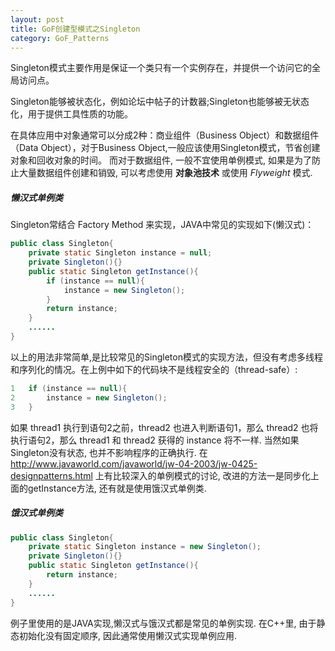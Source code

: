 ```yaml
---
layout: post
title: GoF创建型模式之Singleton
category: GoF_Patterns
---
```


Singleton模式主要作用是保证一个类只有一个实例存在，并提供一个访问它的全局访问点。 

Singleton能够被状态化，例如论坛中帖子的计数器;Singleton也能够被无状态化，用于提供工具性质的功能。 

在具体应用中对象通常可以分成2种：商业组件（Business Object）和数据组件（Data Object），对于Business Object,一般应该使用Singleton模式，节省创建对象和回收对象的时间。 而对于数据组件, 一般不宜使用单例模式, 如果是为了防止大量数据组件创建和销毁, 可以考虑使用 **对象池技术** 或使用 *Flyweight* 模式.

##### 懒汉式单例类

Singleton常结合 Factory Method 来实现，JAVA中常见的实现如下(懒汉式)：

```java
public class Singleton{
    private static Singleton instance = null;
    private Singleton(){}
    public static Singleton getInstance(){
        if (instance == null){
            instance = new Singleton();
        }
        return instance;
    }
    ......
}
```

以上的用法非常简单,是比较常见的Singleton模式的实现方法，但没有考虑多线程和序列化的情况。在上例中如下的代码块不是线程安全的（thread-safe）: 

```java
1   if (instance == null){
2       instance = new Singleton();
3   }
```

如果 thread1 执行到语句2之前，thread2 也进入判断语句1，那么 thread2 也将执行语句2，那么 thread1 和 thread2 获得的 instance 将不一样. 当然如果Singleton没有状态, 也并不影响程序的正确执行. 在 <http://www.javaworld.com/javaworld/jw-04-2003/jw-0425-designpatterns.html> 上有比较深入的单例模式的讨论, 改进的方法一是同步化上面的getInstance方法, 还有就是使用饿汉式单例类.

##### 饿汉式单例类

```java
public class Singleton{
    private static Singleton instance = new Singleton();
    private Singleton(){}
    public static Singleton getInstance(){
        return instance;
    }
    ......
}
```

例子里使用的是JAVA实现,懒汉式与饿汉式都是常见的单例实现. 在C++里, 由于静态初始化没有固定顺序, 因此通常使用懒汉式实现单例应用.
